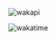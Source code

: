 
![wakapi](https://github-readme-stats.vercel.app/api/wakatime?username=yat1ma30&api_domain=wakapi.dev&bg_color=2D3748&title_color=2F855A&icon_color=2F855A&text_color=ffffff&custom_title=Wakapi%20Week%20Stats&layout=compact)

![wakatime](https://wakatime.com/badge/user/41d17665-2adb-4600-bc75-53f4851a9edf.svg)
